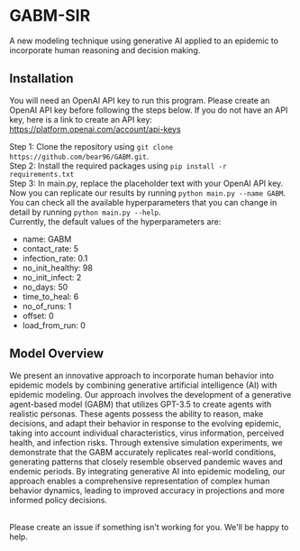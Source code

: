 # GABM-SIR
A new modeling technique using generative AI applied to an epidemic to incorporate human reasoning and decision making.

## Installation
You will need an OpenAI API key to run this program. Please create an OpenAI API key before following the steps below.
If you do not have an API key, here is a link to create an API key: https://platform.openai.com/account/api-keys

Step 1: Clone the repository using `git clone https://github.com/bear96/GABM.git`. <br>
Step 2: Install the required packages using `pip install -r requirements.txt` <br>
Step 3: In main.py, replace the placeholder text with your OpenAI API key. Now you can replicate our results by running `python main.py --name GABM`. You can check all the available hyperparameters that you can change in detail by running `python main.py --help`. <br>
Currently, the default values of the hyperparameters are: <br>
* name: GABM
* contact_rate: 5
* infection_rate: 0.1
* no_init_healthy: 98
* no_init_infect: 2
* no_days: 50
* time_to_heal: 6
* no_of_runs: 1
* offset: 0
* load_from_run: 0

## Model Overview
We present an innovative approach to incorporate human behavior into epidemic models by combining generative artificial intelligence (AI) with epidemic modeling. Our approach involves the development of a generative agent-based model (GABM) that utilizes GPT-3.5 to create agents with realistic personas. These agents possess the ability to reason, make decisions, and adapt their behavior in response to the evolving epidemic, taking into account individual characteristics, virus information, perceived health, and infection risks. Through extensive simulation experiments, we demonstrate that the GABM accurately replicates real-world conditions, generating patterns that closely resemble observed pandemic waves and endemic periods. By integrating generative AI into epidemic modeling, our approach enables a comprehensive representation of complex human behavior dynamics, leading to improved accuracy in projections and more informed policy decisions. <br>
<br>

Please create an issue if something isn't working for you. We'll be happy to help.

